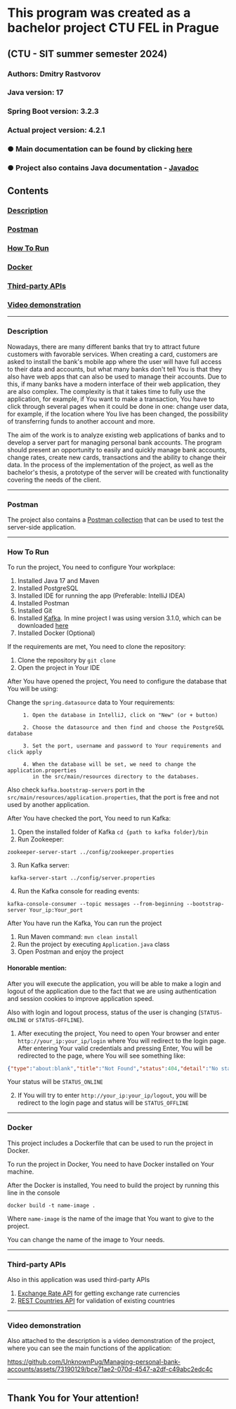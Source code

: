 # This program was created as a bachelor project CTU FEL in Prague

## (CTU - SIT summer semester 2024)

### Authors: Dmitry Rastvorov

### Java version: 17

### Spring Boot version: 3.2.3

### Actual project version: 4.2.1

### ● Main documentation can be found by clicking [here]()

### ● Project also contains Java documentation - [Javadoc](https://unknownpug.github.io/Managing-personal-bank-accounts/)

## Contents

### [Description](#description)

### [Postman](#postman)

### [How To Run](#howtorun)

### [Docker](#docker)

### [Third-party APIs](#api)

### [Video demonstration](#video)

-- -- --

### <a name="description"></a> Description

Nowadays, there are many different banks that try to attract future customers with favorable services.
When creating a card, customers are asked to install the bank's mobile app
where the user will have full access to their data and accounts, but what many banks don't tell You
is that they also have web apps that can also be used to manage their accounts.
Due to this, if many banks have a modern interface of their web application, they are also complex.
The complexity is that it takes time to fully use the application, for example, if You want to make a transaction, You
have to click through several
pages when it could be done in one: change user data, for example, if the location where You live has been changed,
the possibility of transferring funds to another account and more.

The aim of the work is to analyze existing web applications of banks and to develop a server part for managing personal
bank accounts.
The program should present an opportunity to easily and quickly manage bank accounts, change rates,
create new cards, transactions and the ability to change their data.
In the process of the implementation of the project, as well as the bachelor's thesis,
a prototype of the server will be created with functionality covering the needs of the client.
-- -- --

### <a name="postman"></a> Postman

The project also contains a [Postman collection](https://documenter.getpostman.com/view/34110793/2sA3BobY2o)
that can be used to test the server-side application.

-- -- --

### <a name="howtorun"></a> How To Run

To run the project, You need to configure Your workplace:

1) Installed Java 17 and Maven
2) Installed PostgreSQL
3) Installed IDE for running the app (Preferable: IntelliJ IDEA)
4) Installed Postman
5) Installed Git
6) Installed [Kafka](https://kafka.apache.org/quickstart).
   In mine project I was using version 3.1.0, which can be
   downloaded [here](https://archive.apache.org/dist/kafka/3.1.0/kafka_2.13-3.1.0.tgz)
7) Installed Docker (Optional)

If the requirements are met, You need to clone the repository:

1. Clone the repository by `git clone`
2. Open the project in Your IDE

After You have opened the project, You need to configure the database that You will be using:

Change the `spring.datasource` data to Your requirements:

         1. Open the database in IntelliJ, click on "New" (or + button)
         
         2. Choose the datasource and then find and choose the PostgreSQL database
         
         3. Set the port, username and password to Your requirements and click apply
         
         4. When the database will be set, we need to change the application.properties
            in the src/main/resources directory to the databases.

Also check `kafka.bootstrap-servers` port in the `src/main/resources/application.properties`, 
that the port is free and not used by another application.

After You have checked the port, You need to run Kafka:

1. Open the installed folder of Kafka `cd {path to kafka folder}/bin`
2. Run Zookeeper:

```shell
zookeeper-server-start ../config/zookeeper.properties 
```

3. Run Kafka server:

```shell
 kafka-server-start ../config/server.properties
```

4. Run the Kafka console for reading events:

```shell
kafka-console-consumer --topic messages --from-beginning --bootstrap-server Your_ip:Your_port
```

After You have run the Kafka, You can run the project

1. Run Maven command: `mvn clean install`
2. Run the project by executing `Application.java` class
3. Open Postman and enjoy the project

#### Honorable mention:

After you will execute the application, you will be able to make a login and logout
of the application due to the fact that we are using authentication and session cookies to improve application speed.

Also with login and logout process, status of the user is changing (`STATUS-ONLINE` or `STATUS-OFFLINE`).

1. After executing the project, You need to open Your browser and enter `http://your_ip:your_ip/login` where You will
redirect to the login page. After entering Your valid credentials and pressing Enter, You will be redirected to the page, where You will see something like:

```json
{"type":"about:blank","title":"Not Found","status":404,"detail":"No static resource .","instance":"/"}
```
Your status will be `STATUS_ONLINE`

2. If You will try to enter `http://your_ip:your_ip/logout`, you will be redirect to the login page and status will be `STATUS_OFFLINE`

-- -- --
### <a name="docker"></a> Docker

This project includes a Dockerfile that can be used to run the project in Docker.

To run the project in Docker, You need to have Docker installed on Your machine.

After the Docker is installed,
You need to build the project by running this line in the console 
```docker
docker build -t name-image .
```
Where `name-image` is the name of the image that You want to give to the project.

You can change the name of the image to Your needs.

-- -- --
### <a name="api"></a>Third-party APIs

Also in this application was used third-party APIs

1. [Exchange Rate API](https://app.exchangerate-api.com/dashboard) for getting exchange rate currencies
2. [REST Countries API](https://restcountries.com/v3.1/all?fields=name) for validation of existing countries
-- -- --
### <a name="video"></a> Video demonstration

Also attached to the description is a video demonstration of the project, where you can see the main functions of the application:


https://github.com/UnknownPug/Managing-personal-bank-accounts/assets/73190129/bce71ae2-070d-4547-a2df-c49abc2edc4c



-- -- --
## Thank You for Your attention!
